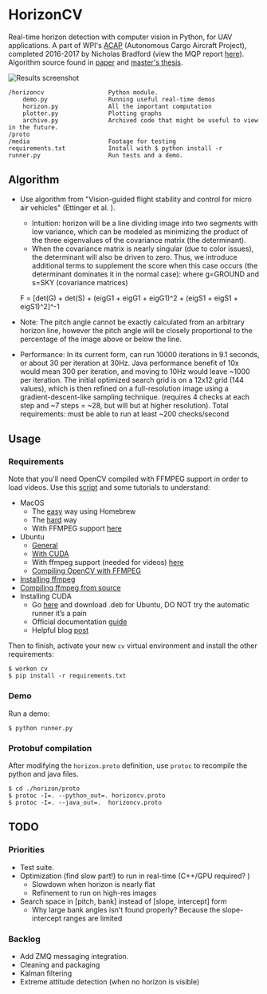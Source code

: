 # HorizonCV

Real-time horizon detection with computer vision in Python, for UAV applications. A part of WPI's [ACAP](http://www.acap.io) (Autonomous Cargo Aircraft Project), completed 2016-2017 by Nicholas Bradford (view the MQP report [here](https://web.wpi.edu/Pubs/E-project/Available/E-project-042717-143558/unrestricted/ACAPFinalReport.pdf)). Algorithm source found in [paper](http://www.tandfonline.com/doi/pdf/10.1163/156855303769156983?needAccess=true) and [master's thesis](https://pdfs.semanticscholar.org/9037/e7955e4b7c9339dc34bd75e563a86636cca8.pdf).

![Results screenshot](media/results/screenshot.png "Results screenshot")

    /horizoncv                  Python module.
        demo.py                 Running useful real-time demos
        horizon.py              All the important computation
        plotter.py              Plotting graphs
        archive.py              Archived code that might be useful to view in the future.
    /proto
    /media                      Footage for testing
    requirements.txt            Install with $ python install -r 
    runner.py                   Run tests and a demo.

## Algorithm

* Use algorithm from "Vision-guided flight stability and control for micro air vehicles" (Ettinger et al. ). 
    * Intuition: horizon will be a line dividing image into two segments with low variance, which can be modeled as minimizing the product of the three eigenvalues of the covariance matrix (the determinant). 
    * When the covariance matrix is nearly singular (due to color issues), the determinant will also be driven to zero. Thus, we introduce additional terms to supplement the score when this case occurs (the determinant dominates it in the normal case): where g=GROUND and s=SKY (covariance matrices) 

    F = [det(G) + det(S) + (eigG1 + eigG1 + eigG1)^2 + (eigS1 + eigS1 + eigS1)^2]^-1

* Note: The pitch angle cannot be exactly calculated from an arbitrary horizon line, however the pitch angle will be closely proportional to the percentage of the image above or below the line.
* Performance: In its current form, can run 10000 iterations in 9.1 seconds, or about 30 per iteration at 30Hz. Java performance benefit of 10x would mean 300 per iteration, and moving to 10Hz would leave ~1000 per iteration. The initial optimized search grid is on a 12x12 grid (144 values), which is then refined on a full-resolution image using a gradient-descent-like sampling technique. (requires 4 checks at each step and ~7 steps = ~28, but will but at higher resolution). Total requirements: must be able to run at least ~200 checks/second


## Usage

### Requirements

Note that you'll need OpenCV compiled with FFMPEG support in order to load videos. Use this [script](https://github.com/nsbradford/ExuberantCV/blob/master/installOpenCV.sh) and some tutorials to understand:

* MacOS
    * The [easy](http://www.pyimagesearch.com/2016/12/19/install-opencv-3-on-macos-with-homebrew-the-easy-way/) way using Homebrew
    * The [hard](http://www.pyimagesearch.com/2016/11/28/macos-install-opencv-3-and-python-2-7/?__s=6qbo7sdne7fzcniijrik) way
    * With FFMPEG support [here](http://blog.jiashen.me/2014/12/23/build-opencv-3-on-mac-os-x-with-python-3-and-ffmpeg-support/)
* Ubuntu
    * [General](http://www.pyimagesearch.com/2016/10/24/ubuntu-16-04-how-to-install-opencv/)
    * [With CUDA](http://www.pyimagesearch.com/2016/07/11/compiling-opencv-with-cuda-support/)
    * With ffmpeg support (needed for videos) [here](https://ubuntuforums.org/showthread.php?t=2219550)
    * [Compiling OpenCV with FFMPEG](http://www.wiomax.com/compile-opencv-and-ffmpeg-on-ubuntu/)
* [Installing ffmpeg](http://tipsonubuntu.com/2016/11/02/install-ffmpeg-3-2-via-ppa-ubuntu-16-04/)
* [Compiling ffmpeg from source](http://blog.mycodesite.com/compile-opencv-with-ffmpeg-for-ubuntudebian/)
* Installing CUDA
    * Go [here](https://developer.nvidia.com/cuda-downloads) and download .deb for Ubuntu, DO NOT try the automatic runner it’s a pain 
    * Official documentation [guide](http://developer.download.nvidia.com/compute/cuda/7.5/Prod/docs/sidebar/CUDA_Installation_Guide_Linux.pdf)
    * Helpful blog [post](http://kislayabhi.github.io/Installing_CUDA_with_Ubuntu/)

Then to finish, activate your new `cv` virtual environment and install the other requirements:

    $ workon cv 
    $ pip install -r requirements.txt

### Demo

Run a demo:

    $ python runner.py   

### Protobuf compilation

After modifying the `horizon.proto` definition, use `protoc` to recompile the python and java files.

    $ cd ./horizon/proto
    $ protoc -I=. --python_out=. horizoncv.proto
    $ protoc -I=. --java_out=.  horizoncv.proto 

## TODO

### Priorities

* Test suite.
* Optimization (find slow part!) to run in real-time (C++/GPU required? )
    * Slowdown when horizon is nearly flat
    * Refinement to run on high-res images
* Search space in [pitch, bank] instead of [slope, intercept] form
    * Why large bank angles isn't found properly? Because the slope-intercept ranges are limited

### Backlog

* Add ZMQ messaging integration.    
* Cleaning and packaging
* Kalman filtering
* Extreme attitude detection (when no horizon is visible)



